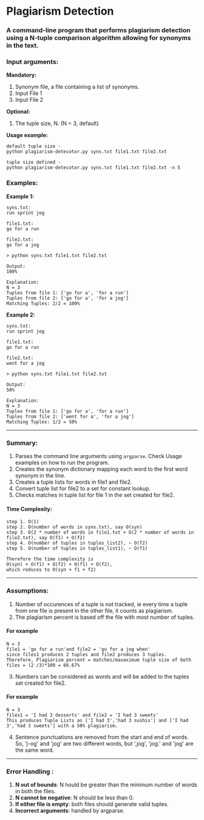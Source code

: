 # Plagiarism Detection

### A command-line program that performs plagiarism detection using a N-tuple comparison algorithm allowing for synonyms in the text.

### Input arguments:
**Mandatory:**
  1. Synonym file, a file containing a list of synonyms.
  2. Input File 1
  3. Input File 2
  
**Optional:**
  1. The tuple size, N. (N = 3, default)
  
**Usage example:**
```
default tuple size -
python plagiarism-detecotor.py syns.txt file1.txt file2.txt

tuple size defined -
python plagiarism-detecotor.py syns.txt file1.txt file2.txt -n 5
```

### Examples:

**Example 1:**
```
syns.txt:
run sprint jog

file1.txt:
go for a run

file2.txt:
go for a jog

> python syns.txt file1.txt file2.txt

Output:
100%

Explanation:
N = 3
Tuples from file 1: ['go for a', 'for a run']
Tuples from file 2: ['go for a', 'for a jog']
Matching Tuples: 2/2 = 100%
```


**Example 2:**
```
syns.txt:
run sprint jog

file1.txt:
go for a run

file2.txt:
went for a jog

> python syns.txt file1.txt file2.txt

Output:
50%

Explanation:
N = 3
Tuples from file 1: ['go for a', 'for a run']
Tuples from file 2: ['went for a', 'for a jog']
Matching Tuples: 1/2 = 50%
```

---

### Summary:
1. Parses the command line arguments using ```argparse```. Check Usage examples on how to run the program.
2. Creates the synonym dictionary mapping each word to the first word synonym in the line.
3. Creates a tuple lists for words in file1 and file2.
4. Convert tuple list for file2 to a set for constant lookup.
5. Checks matches in tuple list for file 1 in the set created for file2.

#### Time Complexity:
```
step 1. O(1)
step 2. O(number of words in syns.txt), say O(syn)
step 3. O(2 * number of words in file1.txt + O(2 * number of words in file2.txt), say O(f1) + O(f2)
step 4. O(number of tuples in tuples_list2), ~ O(f2)
step 5. O(number of tuples in tuples_list1), ~ O(f1)

Therefore the time complexity is 
O(syn) + O(f1) + O(f2) + O(f1) + O(f2),
which reduces to O(syn + f1 + f2)
```

---

### Assumptions:
1. Number of occurences of a tuple is not tracked, ie every time a tuple from one file is present in the other file, it counts as plagiarism.
2. The plagiarism percent is based off the file with most number of tuples.
#### For example
```
N = 3
file1 = 'go for a run'and file2 = 'go for a jog when'
since files1 produces 2 tuples and file2 produces 3 tuples.
Therefore, Plagiarism percent = matches/maxaximum tuple size of both files = (2 /3)*100 = 66.67%
```
3. Numbers can be considered as words and will be added to the tuples set created for file2.
#### For example
```
N = 3
files1 = 'I had 3 desserts' and file2 = 'I had 3 sweets'
This produces Tuple Lists as ['I had 3','had 3 sushis'] and ['I had 3','had 3 sweets'] with a 50% plagiarism.
```
4. Sentence punctuations are removed from the start and end of words. So, 'j-og' and 'jog' are two different words, but ',jog', 'jog.' and 'jog' are the same word.

---

### Error Handling :
1. **N out of bounds**: N hould be greater than the minimum number of words in both the files.
2. **N cannot be negative**: N should be less than 0.
3. **If either file is empty**: both files should generate valid tuples.
4. **Incorrect arguments**: handled by argparse.
